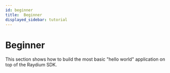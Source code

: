 ```yaml
---
id: beginner
title:  Beginner
displayed_sidebar: tutorial
---
```


# Beginner

This section shows how to build the most basic "hello world" application on top of the Raydium SDK.

